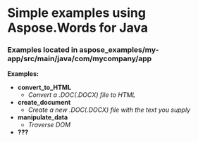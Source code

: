 # Simple examples using Aspose.Words for Java
### Examples located in aspose_examples/my-app/src/main/java/com/mycompany/app

**Examples:**
- **convert_to_HTML**
    - *Convert a .DOC(.DOCX) file to HTML*
- **create_document**
    - *Create a new .DOC(.DOCX) file with the text you supply*
- **manipulate_data**
    - *Traverse DOM*
- **???**